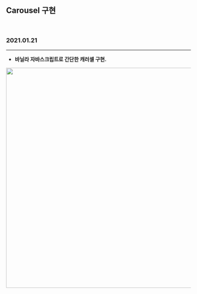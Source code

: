 ## Carousel 구현
</br>

### 2021.01.21
---
- <b>바닐라 자바스크립트로 간단한 캐러셀 구현.</b>
 <img src="https://user-images.githubusercontent.com/46251629/105205617-cdb80080-5b88-11eb-974f-34d853dc3cb0.gif" width="600px"/>
 <br/><br/>